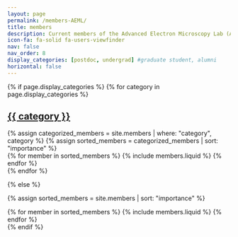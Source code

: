 ```yaml
---
layout: page
permalink: /members-AEML/
title: members
description: Current members of the Advanced Electron Microscopy Lab (AEML)
icon-fa: fa-solid fa-users-viewfinder
nav: false
nav_order: 8
display_categories: [postdoc, undergrad] #graduate student, alumni
horizontal: false
---
```


<!-- pages/members.md -->
<div class="members">
{% if page.display_categories %}
  <!-- Display categorized members -->
  {% for category in page.display_categories %}
  <a id="{{ category }}" href=".#{{ category }}">
    <h2 class="category">{{ category }}</h2>
  </a>
  {% assign categorized_members = site.members | where: "category", category %}
  {% assign sorted_members = categorized_members | sort: "importance" %}
  <!-- Generate cards for each project -->
  <div class="row row-cols-1 row-cols-md-3">
    {% for member in sorted_members %}
      {% include members.liquid %}
    {% endfor %}
  </div>
  {% endfor %}

{% else %}

  <!-- Display members without categories -->

{% assign sorted_members = site.members | sort: "importance" %}

  <!-- Generate items for each member -->
  <div class="row row-cols-1 row-cols-md-3">
    {% for member in sorted_members %}
      {% include members.liquid %}
    {% endfor %}
  </div>
{% endif %}
</div>
